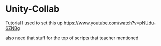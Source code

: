 # Unity-Collab

Tutorial I used to set this up
https://www.youtube.com/watch?v=pNUdu-6ZNBg

also need that stuff for the top of scripts that teacher mentioned
